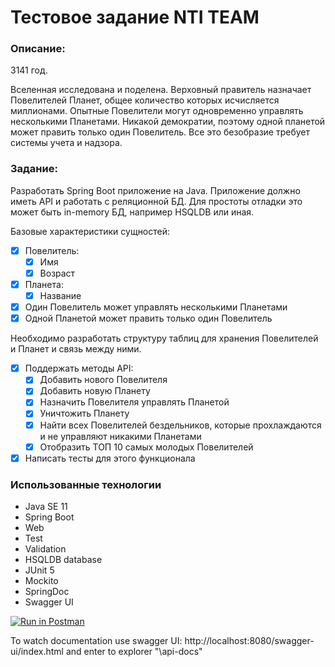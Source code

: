 # Тестовое задание NTI TEAM

### Описание:
3141 год.

Вселенная исследована и поделена.
Верховный правитель назначает Повелителей Планет, общее количество которых исчисляется миллионами.
Опытные Повелители могут одновременно управлять несколькими Планетами. Никакой демократии, поэтому одной планетой может править только один Повелитель.
Все это безобразие требует системы учета и надзора.

### Задание:

Разработать Spring Boot приложение на Java.
Приложение должно иметь API и работать с реляционной БД. Для простоты отладки это может быть in-memory БД, например HSQLDB или иная.

Базовые характеристики сущностей:

- [X] Повелитель:
  - [X] Имя
  - [X] Возраст

- [X] Планета: 
  - [X] Название

- [X] Один Повелитель может управлять несколькими Планетами 
- [X] Одной Планетой может править только один Повелитель

Необходимо разработать структуру таблиц для хранения Повелителей и Планет и связь между ними.

- [X] Поддержать методы API:
  - [X] Добавить нового Повелителя
  - [X] Добавить новую Планету
  - [X] Назначить Повелителя управлять Планетой
  - [X] Уничтожить Планету
  - [X] Найти всех Повелителей бездельников, которые прохлаждаются и не управляют никакими Планетами
  - [X] Отобразить ТОП 10 самых молодых Повелителей 
- [X] Написать тесты для этого функционала

### Использованные технологии

*   Java SE 11
*   Spring Boot
  * Web
  * Test
  * Validation
*   HSQLDB database
*   JUnit 5
*   Mockito
*   SpringDoc
*   Swagger UI

[![Run in Postman](https://run.pstmn.io/button.svg)](https://app.getpostman.com/run-collection/14540131-618f7723-6782-4dbc-9a20-9a977e926e7d?action=collection%2Ffork&collection-url=entityId%3D14540131-618f7723-6782-4dbc-9a20-9a977e926e7d%26entityType%3Dcollection%26workspaceId%3Dffc67eab-7569-4483-abff-a4406e408be4)

To watch documentation use swagger UI: http://localhost:8080/swagger-ui/index.html and enter to explorer "\api-docs"

